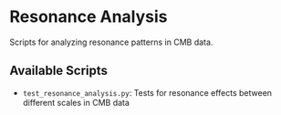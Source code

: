# Resonance Analysis

Scripts for analyzing resonance patterns in CMB data.

## Available Scripts

- `test_resonance_analysis.py`: Tests for resonance effects between different scales in CMB data
